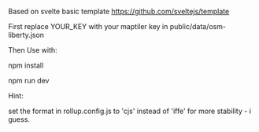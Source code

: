 
Based on svelte basic template https://github.com/sveltejs/template

First replace YOUR_KEY with your maptiler key in public/data/osm-liberty.json 

Then Use with:

npm install 

npm run dev

Hint:

set the format in rollup.config.js to 'cjs' instead of 'iffe' for more stability - i guess. 
